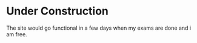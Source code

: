 # Under Construction

The site would go functional in a few days when my exams are done and i am free.
